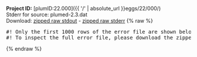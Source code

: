 **Project ID:** [plumID:22.000]({{ '/' | absolute_url }}eggs/22/000/)  
Stderr for source:  plumed-2.3.dat   
Download: [zipped raw stdout](plumed-2.3.dat.plumed_master.stdout.txt.zip) - [zipped raw stderr](plumed-2.3.dat.plumed_master.stderr.txt.zip) 
{% raw %}
<pre>
#! Only the first 1000 rows of the error file are shown below
#! To inspect the full error file, please download the zipped raw stderr file above
</pre>
{% endraw %}
